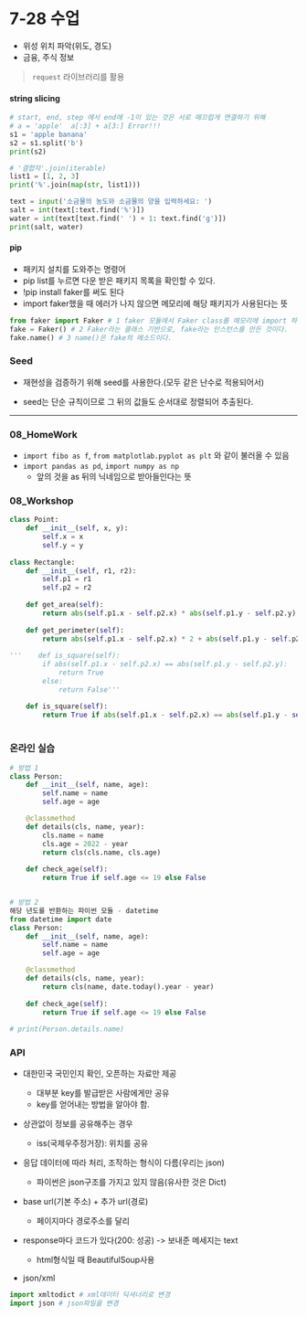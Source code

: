 # 7-28 수업

- 위성 위치 파악(위도, 경도)
- 금융, 주식 정보

> `request` 라이브러리를 활용

#### string slicing

```python
# start, end, step 에서 end에 -1이 있는 것은 서로 매끄럽게 연결하기 위해
# a = 'apple'  a[:3] + a[3:] Error!!!
s1 = 'apple banana'
s2 = s1.split('b')
print(s2)

# '결합자'.join(iterable)
list1 = [1, 2, 3]
print('%'.join(map(str, list1)))

text = input('소금물의 농도와 소금물의 양을 입력하세요: ')
salt = int(text[:text.find('%')])
water = int(text[text.find(' ') + 1: text.find('g')])
print(salt, water)
```

#### pip

- 패키지 설치를 도와주는 명령어
- pip list를 누르면 다운 받은 패키지 목록을 확인할 수 있다.
- !pip install faker를 써도 된다
- import faker했을 때 에러가 나지 않으면 메모리에 해당 패키지가 사용된다는 뜻



```python
from faker import Faker # 1 faker 모듈에서 Faker class를 메모리에 import 하기 위한 코드이다.
fake = Faker() # 2 Faker라는 클래스 기반으로, fake라는 인스턴스를 만든 것이다.
fake.name() # 3 name()은 fake의 메소드이다.
```

### Seed

- 재현성을 검증하기 위해 seed를 사용한다.(모두 같은 난수로 적용되어서)

- seed는 단순 규칙이므로 그 뒤의 값들도 순서대로 정렬되어 추출된다.

---

### 08_HomeWork

- `import fibo as f`, `from matplotlab.pyplot as plt` 와 같이 불러올 수 있음
- `import pandas as pd`, `import numpy as np`
  - 앞의 것을 as 뒤의 닉네임으로 받아들인다는 뜻

### 08_Workshop

```python
class Point:
    def __init__(self, x, y):
        self.x = x
        self.y = y
        
class Rectangle:
    def __init__(self, r1, r2):
        self.p1 = r1
        self.p2 = r2
        
    def get_area(self):
        return abs(self.p1.x - self.p2.x) * abs(self.p1.y - self.p2.y)
    
    def get_perimeter(self):
        return abs(self.p1.x - self.p2.x) * 2 + abs(self.p1.y - self.p2.y) * 2
    
'''    def is_square(self):
        if abs(self.p1.x - self.p2.x) == abs(self.p1.y - self.p2.y):
            return True
        else:
            return False'''

    def is_square(self):
        return True if abs(self.p1.x - self.p2.x) == abs(self.p1.y - self.p2.y) else False
        
```

### 온라인 실습

```python
# 방법 1
class Person:
    def __init__(self, name, age):
        self.name = name
        self.age = age

    @classmethod
    def details(cls, name, year):
        cls.name = name
        cls.age = 2022 - year
        return cls(cls.name, cls.age)
    
    def check_age(self):
        return True if self.age <= 19 else False


# 방법 2
해당 년도를 반환하는 파이썬 모듈 - datetime
from datetime import date
class Person:
    def __init__(self, name, age):
        self.name = name
        self.age = age

    @classmethod
    def details(cls, name, year):
        return cls(name, date.today().year - year)
    
    def check_age(self):
        return True if self.age <= 19 else False
    
# print(Person.details.name)

```

###  API

- 대한민국 국민인지 확인, 오픈하는 자료만 제공
  - 대부분 key를 발급받은 사람에게만 공유
  - key를 얻어내는 방법을 알아야 함.
- 상관없이 정보를 공유해주는 경우
  - iss(국제우주정거장): 위치를 공유
- 응답 데이터에 따라 처리, 조작하는 형식이 다름(우리는 json)
  - 파이썬은 json구조를 가지고 있지 않음(유사한 것은 Dict)

- base url(기본 주소) + 추가 url(경로)
  - 페이지마다 경로주소를 달리

- response마다 코드가 있다(200: 성공) -> 보내준 메세지는 text
  - html형식일 때 BeautifulSoup사용

- json/xml

```python
import xmltodict # xml데이터 딕셔너리로 변경
import json # json파일을 변경
```

